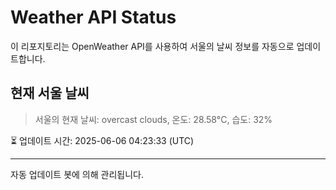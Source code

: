 
# Weather API Status

이 리포지토리는 OpenWeather API를 사용하여 서울의 날씨 정보를 자동으로 업데이트합니다.

## 현재 서울 날씨
> 서울의 현재 날씨: overcast clouds, 온도: 28.58°C, 습도: 32%

⏳ 업데이트 시간: 2025-06-06 04:23:33 (UTC)

---
자동 업데이트 봇에 의해 관리됩니다.
